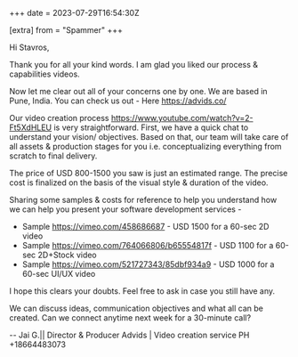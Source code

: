 +++
date = 2023-07-29T16:54:30Z

[extra]
from = "Spammer"
+++

Hi Stavros,

Thank you for all your kind words.
I am glad you liked our process & capabilities videos.

Now let me clear out all of your concerns one by one.
We are based in Pune, India. You can check us out - Here
<https://advids.co/>

Our video creation process <https://www.youtube.com/watch?v=2-Ft5XdHLEU> is
very straightforward. First, we have a quick chat to understand your
vision/ objectives.
Based on that, our team will take care of all assets & production stages
for you i.e. conceptualizing everything from scratch to final delivery.

The price of USD 800-1500 you saw is just an estimated range.
The precise cost is finalized on the basis of the visual style & duration
of the video.

Sharing some samples & costs for reference to help you understand how we
can help you present your software development services -

   - Sample <https://vimeo.com/458686687> - USD 1500 for a 60-sec 2D video
   - Sample <https://vimeo.com/764066806/b65554817f> - USD 1100 for a
   60-sec 2D+Stock video
   - Sample <https://vimeo.com/521727343/85dbf934a9> - USD 1000 for a
   60-sec UI/UX video

I hope this clears your doubts. Feel free to ask in case you still have any.

We can discuss ideas, communication objectives and what all can be created.
Can we connect anytime next week for a 30-minute call?

--
Jai G.|| Director & Producer
Advids | Video creation service
PH +18664483073
